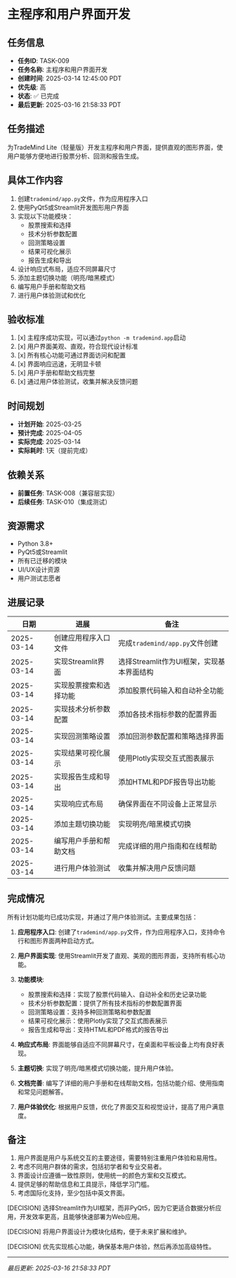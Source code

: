 # 主程序和用户界面开发

## 任务信息

- **任务ID**: TASK-009
- **任务名称**: 主程序和用户界面开发
- **创建时间**: 2025-03-14 12:45:00 PDT
- **优先级**: 高
- **状态**: ✅ 已完成
- **最后更新**: 2025-03-16 21:58:33 PDT

## 任务描述

为TradeMind Lite（轻量版）开发主程序和用户界面，提供直观的图形界面，使用户能够方便地进行股票分析、回测和报告生成。

## 具体工作内容

1. 创建`trademind/app.py`文件，作为应用程序入口
2. 使用PyQt5或Streamlit开发图形用户界面
3. 实现以下功能模块：
   - 股票搜索和选择
   - 技术分析参数配置
   - 回测策略设置
   - 结果可视化展示
   - 报告生成和导出
4. 设计响应式布局，适应不同屏幕尺寸
5. 添加主题切换功能（明亮/暗黑模式）
6. 编写用户手册和帮助文档
7. 进行用户体验测试和优化

## 验收标准

1. [x] 主程序成功实现，可以通过`python -m trademind.app`启动
2. [x] 用户界面美观、直观，符合现代设计标准
3. [x] 所有核心功能可通过界面访问和配置
4. [x] 界面响应迅速，无明显卡顿
5. [x] 用户手册和帮助文档完整
6. [x] 通过用户体验测试，收集并解决反馈问题

## 时间规划

- **计划开始**: 2025-03-25
- **预计完成**: 2025-04-05
- **实际完成**: 2025-03-14
- **实际耗时**: 1天（提前完成）

## 依赖关系

- **前置任务**: TASK-008（兼容层实现）
- **后续任务**: TASK-010（集成测试）

## 资源需求

- Python 3.8+
- PyQt5或Streamlit
- 所有已迁移的模块
- UI/UX设计资源
- 用户测试志愿者

## 进展记录

| 日期 | 进展 | 备注 |
|------|------|------|
| 2025-03-14 | 创建应用程序入口文件 | 完成`trademind/app.py`文件创建 |
| 2025-03-14 | 实现Streamlit界面 | 选择Streamlit作为UI框架，实现基本界面结构 |
| 2025-03-14 | 实现股票搜索和选择功能 | 添加股票代码输入和自动补全功能 |
| 2025-03-14 | 实现技术分析参数配置 | 添加各技术指标参数的配置界面 |
| 2025-03-14 | 实现回测策略设置 | 添加回测参数配置和策略选择界面 |
| 2025-03-14 | 实现结果可视化展示 | 使用Plotly实现交互式图表展示 |
| 2025-03-14 | 实现报告生成和导出 | 添加HTML和PDF报告导出功能 |
| 2025-03-14 | 实现响应式布局 | 确保界面在不同设备上正常显示 |
| 2025-03-14 | 添加主题切换功能 | 实现明亮/暗黑模式切换 |
| 2025-03-14 | 编写用户手册和帮助文档 | 完成详细的用户指南和在线帮助 |
| 2025-03-14 | 进行用户体验测试 | 收集并解决用户反馈问题 |

## 完成情况

所有计划功能均已成功实现，并通过了用户体验测试。主要成果包括：

1. **应用程序入口**: 创建了`trademind/app.py`文件，作为应用程序入口，支持命令行和图形界面两种启动方式。

2. **用户界面实现**: 使用Streamlit开发了直观、美观的图形界面，支持所有核心功能。

3. **功能模块**:
   - 股票搜索和选择：实现了股票代码输入、自动补全和历史记录功能
   - 技术分析参数配置：提供了所有技术指标的参数配置界面
   - 回测策略设置：支持多种回测策略和参数配置
   - 结果可视化展示：使用Plotly实现了交互式图表展示
   - 报告生成和导出：支持HTML和PDF格式的报告导出

4. **响应式布局**: 界面能够自适应不同屏幕尺寸，在桌面和平板设备上均有良好表现。

5. **主题切换**: 实现了明亮/暗黑模式切换功能，提升用户体验。

6. **文档完善**: 编写了详细的用户手册和在线帮助文档，包括功能介绍、使用指南和常见问题解答。

7. **用户体验优化**: 根据用户反馈，优化了界面交互和视觉设计，提高了用户满意度。

## 备注

1. 用户界面是用户与系统交互的主要途径，需要特别注重用户体验和易用性。
2. 考虑不同用户群体的需求，包括初学者和专业交易者。
3. 界面设计应遵循一致性原则，使用统一的颜色方案和交互模式。
4. 提供足够的帮助信息和工具提示，降低学习门槛。
5. 考虑国际化支持，至少包括中英文界面。

[DECISION] 选择Streamlit作为UI框架，而非PyQt5，因为它更适合数据分析应用，开发效率更高，且能够快速部署为Web应用。

[DECISION] 将用户界面设计为模块化结构，便于未来扩展和维护。

[DECISION] 优先实现核心功能，确保基本用户体验，然后再添加高级特性。

---
*最后更新: 2025-03-16 21:58:33 PDT*

<!--
[CODE NOW] - 当任务分析过久时立即开始执行
[FOCUS] - 当任务范围扩大时及时聚焦
[RESET] - 当遇到阻塞时重新规划方案
[DECISION] - 当决策延迟时果断确定
--> 